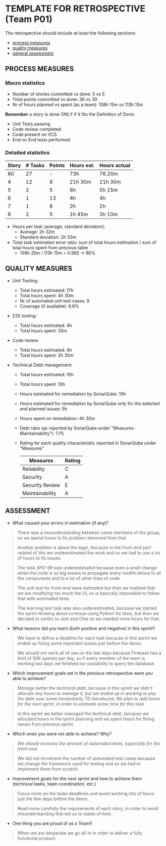 TEMPLATE FOR RETROSPECTIVE (Team P01)
=====================================

The retrospective should include _at least_ the following
sections:

- [process measures](#process-measures)
- [quality measures](#quality-measures)
- [general assessment](#assessment)

## PROCESS MEASURES 

### Macro statistics

- Number of stories committed vs done: 5 vs 5
- Total points committed vs done: 39 vs 39
- Nr of hours planned vs spent (as a team): 108h 15m vs 113h 15m

**Remember**  a story is done ONLY if it fits the Definition of Done:

- Unit Tests passing
- Code review completed
- Code present on VCS
- End-to-End tests performed

### Detailed statistics

| Story | # Tasks | Points | Hours est. | Hours actual |
| ----- | ------- | ------ | ---------- | ------------ |
| _#0_  | 27      | -      | 73h        | 76.20m       |
| 4     | 12      | 8      | 21h 30m    | 21h 30m      |
| 5     | 2       | 5      | 6h         | 5h 15m       |
| 6     | 1       | 13     | 4h         | 4h           |
| 7     | 1       | 8      | 2h         | 2h           |
| 8     | 2       | 5      | 1h 45m     | 3h 10m       |

- Hours per task (average, standard deviation):
  - Average: 2h 32m
  - Standard deviation: 2h 33m
- Total task estimation error ratio: sum of total hours estimation / sum of total hours spent from previous table
  - 109h 25m / 113h 15m = 0.965 -> 96%
## QUALITY MEASURES 

- Unit Testing:
  - Total hours estimated: 17h
  - Total hours spent: 4h 30m
  - Nr of automated unit test cases: 9
  - Coverage (if available): 6.8%
  
- E2E testing:
  - Total hours estimated: 4h
  - Total hours spent: 30m
  
- Code review 
  - Total hours estimated: 4h
  - Total hours spent: 2h 30m
  
- Technical Debt management:
  - Total hours estimated: 10h
  
  - Total hours spent: 10h
  
  - Hours estimated for remediation by SonarQube: 10h
  
  - Hours estimated for remediation by SonarQube only for the selected and planned issues: 5h
  
  - Hours spent on remediation: 4h 30m
  
  - Debt ratio (as reported by SonarQube under "Measures-Maintainability"): 1.1%
  
  - Rating for each quality characteristic reported in SonarQube under "Measures"
  
    | Measures        | Rating |
    | --------------- | ------ |
    | Reliability     | C      |
    | Security        | A      |
    | Security Review | E      |
    | Maintainability | A      |
  


## ASSESSMENT

- What caused your errors in estimation (if any)?

> There was a misunderstanding between come members of the group, so we spend hours to fix problem stemmed from that.
>
> Another problem is about the login, because in the front-end part related of this we underestimated the work and so we had to use a lot of hours to fix issues.
>
> The task _SPG-99_ was underestimated because even a small change when the code is so big means to propagate every modifications to all the components and to a lot of other lines of code.
>
> The unit test for front-end were estimated but then we realized that we are modifying too much the UI, so is basically impossible to follow that with automated tests
>
> The learning test task was also underestimated, because we started the sprint thinking about continue using Python for tests, but then we decided to swithc to Jest and Chai so we needed more hours for that.

- What lessons did you learn (both positive and negative) in this sprint?

> We have to define a deadline for each task because in this sprint we ended up fixing some important issues just before the demo.
>
> We should not work all of use on the last days because Firebase has a limit of 50K queries per day, so if every member of the team is working last days we finished our possibility to query the database.

- Which improvement goals set in the previous retrospective were you able to achieve? 

> *Manage better the technical debt, because in this sprint we didn't  allocate any hours to manage it, but we ended up in working to pay the  debt over some involuntarily TD introduced. We plan to add hours for the next sprint, in order to estimate some time for this task*
>
> In this sprint we better managed the technical debt, because we allocated hours in the sprint planning and we spent hours for fixing issues from previous sprint.

- Which ones you were not able to achieve? Why?

> *We should increase the amount of automated tests, especially for the front-end.*
>
> We did not increment the number of automated test cases because we change the framework used for testing and so we had to implement them from scratch.

- Improvement goals for the next sprint and how to achieve them (technical tasks, team coordination, etc.)

> Focus more on the tasks deadlines and avoid working lots of hours just the few days before the demo.
>
> Read more carefully the requirements of each story, in order to avoid misunderstanding that led us to waste of time.

- One thing you are proud of as a Team!!

> When we are desperate we go all-in in order to deliver a fully functional product.
